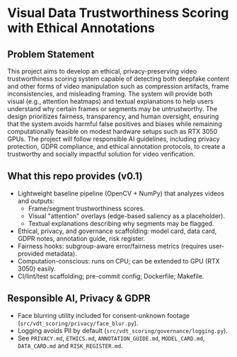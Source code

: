 # Visual Data Trustworthiness Scoring with Ethical Annotations

## Problem Statement
This project aims to develop an ethical, privacy-preserving video trustworthiness scoring system capable of detecting both deepfake content and other forms of video manipulation such as compression artifacts, frame inconsistencies, and misleading framing. The system will provide both visual (e.g., attention heatmaps) and textual explanations to help users understand why certain frames or segments may be untrustworthy. The design prioritizes fairness, transparency, and human oversight, ensuring that the system avoids harmful false positives and biases while remaining computationally feasible on modest hardware setups such as RTX 3050 GPUs. The project will follow responsible AI guidelines, including privacy protection, GDPR compliance, and ethical annotation protocols, to create a trustworthy and socially impactful solution for video verification.


## What this repo provides (v0.1)
- Lightweight baseline pipeline (OpenCV + NumPy) that analyzes videos and outputs:
  - Frame/segment trustworthiness scores.
  - Visual "attention" overlays (edge-based saliency as a placeholder).
  - Textual explanations describing why segments may be flagged.
- Ethical, privacy, and governance scaffolding: model card, data card, GDPR notes, annotation guide, risk register.
- Fairness hooks: subgroup-aware error/fairness metrics (requires user-provided metadata).
- Computation-conscious: runs on CPU; can be extended to GPU (RTX 3050) easily.
- CI/lint/test scaffolding; pre-commit config; Dockerfile; Makefile.



## Responsible AI, Privacy & GDPR
- Face blurring utility included for consent-unknown footage (`src/vdt_scoring/privacy/face_blur.py`).
- Logging avoids PII by default (`src/vdt_scoring/governance/logging.py`).
- See `PRIVACY.md`, `ETHICS.md`, `ANNOTATION_GUIDE.md`, `MODEL_CARD.md`, `DATA_CARD.md` and `RISK_REGISTER.md`.


